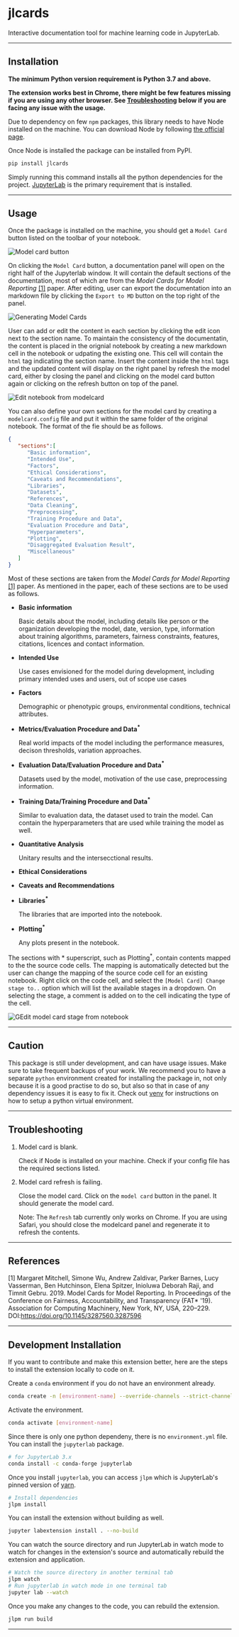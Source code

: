 # jlcards

Interactive documentation tool for machine learning code in JupyterLab.

----
## Installation

**The minimum Python version requirement is Python 3.7 and above.**

**The extension works best in Chrome, there might be few features missing if you are using any other browser. See [Troubleshooting](#troubleshooting) below if you are facing any issue with the usage.**

Due to dependency on few `npm` packages, this library needs to have Node installed on the machine.
You can download Node by following [the official page](https://nodejs.org/en/download/).

Once Node is installed the package can be installed from PyPI. 

```bash
pip install jlcards
```

Simply running this command installs all the python dependencies for the project. [JupyterLab](https://github.com/jupyterlab/jupyterlab) is the primary requirement that is installed. 

----
## Usage
Once the package is installed on the machine, you should get a `Model Card` button listed on the toolbar of your notebook.

![Model card button](https://github.com/frontman99/jlcards/blob/main/gifs/usage/modelcardtab.gif?raw=true)

On clicking the `Model Card` button, a documentation panel will open on the right half of the Jupyterlab window. It will contain the default sections of the documentation, most of which are from the  <i>Model Cards for Model Reporting</i> [[1]](#1) paper. After editing, user can export the documentation into an markdown file by clicking the `Export to MD` button on the top right of the panel.

![Generating Model Cards](https://github.com/frontman99/jlcards/blob/main/gifs/usage/opening.gif?raw=true)

User can add or edit the content in each section by clicking the edit icon next to the section name. To maintain the consistency of the documentatin, the content is placed in the orignial notebook by creating a new markdown cell in the notebook or udpating the existing one. This cell will contain the `html` tag indicating the section name. Insert the content inside the `html` tags and the updated content will display on the right panel by refresh the model card, either by closing the panel and clicking on the model card button again or clicking on the refresh button on top of the panel.

![Edit notebook from modelcard](https://github.com/frontman99/jlcards/blob/main/gifs/usage/editingfrommc.gif?raw=true)

You can also define your own sections for the model card by creating a `modelcard.config` file and put it within the same folder of the original notebook. The format of the fie should be as follows.
```json
{
   "sections":[
      "Basic information",
      "Intended Use", 
      "Factors", 
      "Ethical Considerations", 
      "Caveats and Recommendations", 
      "Libraries", 
      "Datasets", 
      "References", 
      "Data Cleaning", 
      "Preprocessing",
      "Training Procedure and Data",
      "Evaluation Procedure and Data",
      "Hyperparameters",
      "Plotting",
      "Disaggregated Evaluation Result",
      "Miscellaneous"
   ]
}
```
Most of these sections are taken from the <i>Model Cards for Model Reporting</i> [[1]](#1) paper.
As mentioned in the paper, each of these sections are to be used as follows.
 - **Basic information**
    
    Basic details about the model, including details like person or the organization developing the model, date, version, type, information about training algorithms, parameters, fairness constraints, features, citations, licences and contact information.

- **Intended Use**

    Use cases envisioned for the model during development, including primary intended uses and users, out of scope use cases

- **Factors**

    Demographic or phenotypic groups, environmental conditions, technical attributes.

- **Metrics/Evaluation Procedure and Data<sup>*</sup>**

    Real world impacts of the model including the performance measures, decison thresholds, variation approaches.

- **Evaluation Data/Evaluation Procedure and Data<sup>*</sup>**

    Datasets used by the model, motivation of the use case, preprocessing information.

- **Training Data/Training Procedure and Data<sup>*</sup>**

    Similar to evaluation data, the dataset used to train the model. Can contain the hyperparameters that are used while training the model as well.

- **Quantitative Analysis**

    Unitary results and the intersecctional results.

- **Ethical Considerations**
- **Caveats and Recommendations**
- **Libraries<sup>*</sup>**

    The libraries that are imported into the notebook.

- **Plotting<sup>*</sup>**

    Any plots present in the notebook.

The sections with * superscript, such as Plotting<sup>*</sup>, contain contents mapped to the the source code cells. The mapping is automatically detected but the user can change the mapping of the source code cell for an existing notebook. Right click on the code cell, and select the `[Model Card] Change stage to..` option which will list the available stages in a dropdown. On selecting the stage, a comment is added on to the cell indicating the type of the cell.

![GEdit model card stage from notebook](https://github.com/frontman99/jlcards/blob/main/gifs/usage/nbtomc.gif?raw=true)

----
## Caution

This package is still under development, and can have usage issues. Make sure to take frequent backups of your work. We recommend you to have a separate `python` environment created for installing the package in, not only because it is a good practise to do so, but also so that in case of any dependency issues it is easy to fix it. Check out [venv](https://docs.python.org/3/library/venv.html) for instructions on how to setup a python virtual environment.

----
## Troubleshooting
1) Model card is blank.
 
    Check if Node is installed on your machine.
    Check if your config file has the required sections listed.

2) Model card refresh is failing.

    Close the model card. Click on the `model card` button in the panel. It should generate the model card. 
    
    Note: The `Refresh` tab currently only works on Chrome. If you are using Safari, you should close the modelcard panel and regenerate it to refresh the contents.

----
## References
<a id="1">[1]</a> 
Margaret Mitchell, Simone Wu, Andrew Zaldivar, Parker Barnes, Lucy Vasserman, Ben Hutchinson, Elena Spitzer, Inioluwa Deborah Raji, and Timnit Gebru. 2019. Model Cards for Model Reporting. In Proceedings of the Conference on Fairness, Accountability, and Transparency (FAT* '19). Association for Computing Machinery, New York, NY, USA, 220–229. DOI:https://doi.org/10.1145/3287560.3287596

----
## Development Installation
If you want to contribute and make this extension better, here are the steps to install the extension locally to code on it.

Create a `conda` environment if you do not have an environment already.
```bash
conda create -n [environment-name] --override-channels --strict-channel-priority -c conda-forge -c anaconda jupyterlab cookiecutter nodejs git
```
Activate the environment.
```bash
conda activate [environment-name]
```

Since there is only one python dependeny, there is no `environment.yml` file. You can install the `jupyterlab` package.
```bash
# for JupyterLab 3.x 
conda install -c conda-forge jupyterlab
```

Once you install `jupyterlab`, you can access `jlpm` which is JupyterLab's pinned version of [yarn](https://yarnpkg.com/).
```bash
# Install dependencies
jlpm install
```

You can install the extension without building as well.
```bash
jupyter labextension install . --no-build
```

You can watch the source directory and run JupyterLab in watch mode to watch for changes in the extension's source and automatically rebuild the extension and application.

```bash
# Watch the source directory in another terminal tab
jlpm watch
# Run jupyterlab in watch mode in one terminal tab
jupyter lab --watch
```

Once you make any changes to the code, you can rebuild the extension.
```bash
jlpm run build
```
----